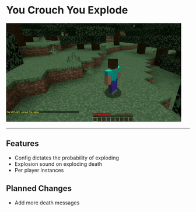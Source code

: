 # You Crouch You Explode

![enter image description here](./pics/ex.gif)

---
## Features
* Config dictates the probability of exploding
* Explosion sound on exploding death
* Per player instances

## Planned Changes
* Add more death messages
